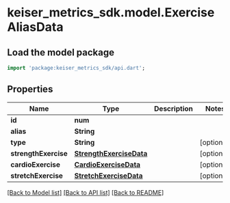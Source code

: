 # keiser_metrics_sdk.model.ExerciseAliasData

## Load the model package
```dart
import 'package:keiser_metrics_sdk/api.dart';
```

## Properties
Name | Type | Description | Notes
------------ | ------------- | ------------- | -------------
**id** | **num** |  | 
**alias** | **String** |  | 
**type** | **String** |  | [optional] 
**strengthExercise** | [**StrengthExerciseData**](StrengthExerciseData.md) |  | [optional] 
**cardioExercise** | [**CardioExerciseData**](CardioExerciseData.md) |  | [optional] 
**stretchExercise** | [**StretchExerciseData**](StretchExerciseData.md) |  | [optional] 

[[Back to Model list]](../README.md#documentation-for-models) [[Back to API list]](../README.md#documentation-for-api-endpoints) [[Back to README]](../README.md)


